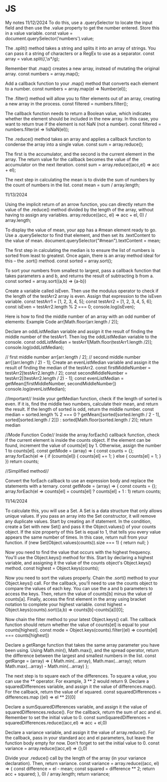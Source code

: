 # JS
My notes
11/12/2024
To do this, use a .querySelector to locate the input field and then use the .value property to get the number entered.
Store this in a value variable.
const value = document.querySelector('numbers').value; 

The .split() method takes a string and splits it into an array of strings. You can pass it a string of characters or a RegEx to use as a separator. 
const array = value.split(/,\s*/g); 

Remember that .map() creates a new array, instead of mutating the original array.
const numbers = array.map();

Add a callback function to your .map() method that converts each element to a number.
const numbers = array.map(el => Number(el));

The .filter() method will allow you to filter elements out of an array, creating a new array in the process.
const filtered = numbers.filter();

The callback function needs to return a Boolean value, which indicates whether the element should be included in the new array. In this case, you want to return true if the element is not NaN (not a number).
const filtered = numbers.filter(el => 
!isNaN(el));

The .reduce() method takes an array and applies a callback function to condense the array into a single value.
const sum = array.reduce();

The first is the accumulator, and the second is the current element in the array. The return value for the callback becomes the value of the accumulator on the next iteration.
const sum = array.reduce((acc,el) => acc + el);

The next step in calculating the mean is to divide the sum of numbers by the count of numbers in the list.
const mean = sum / array.length;

11/13/2024

Using the implicit return of an arrow function, you can directly return the value of the .reduce() method divided by the length of the array, without having to assign any variables.
array.reduce((acc, el) => acc + el, 0) / array.length; 

To display the value of mean, your app has a #mean element ready to go.
Use a .querySelector to find that element, and then set its .textContent to the value of mean.
document.querySelector("#mean").textContent = mean;

The first step in calculating the median is to ensure the list of numbers is sorted from least to greatest. Once again, there is an array method ideal for this – the .sort() method.
const sorted = array.sort();

To sort your numbers from smallest to largest, pass a callback function that takes parameters a and b, and returns the result of subtracting b from a.
const sorted = array.sort((a,b) => {a-b})

Create a variable called isEven. Then use the modulus operator to check if the length of the testArr2 array is even. Assign that expression to the isEven variable.
const testArr1 = [1, 2, 3, 4, 5];
const testArr2 = [1, 2, 3, 4, 5, 6];
const isEven = testArr2.length % 2 === 0;
console.log(isEven);

Here is how to find the middle number of an array with an odd number of elements:
Example Code
arr[Math.floor(arr.length / 2)];

Declare an oddListMedian variable and assign it the result of finding the middle number of the testArr1. Then log the oddListMedian variable to the console.
const oddListMedian = testArr1[Math.floor(testArr1.length /2)];
console.log(oddListMedian);

// first middle number
arr[arr.length / 2];
// second middle number
arr[(arr.length / 2) - 1];
Create an evenListMedian variable and assign it the result of finding the median of the testArr2.
const firstMiddleNumber = testArr2[testArr2.length / 2];
const secondMiddleNumber = testArr2[(testArr2.length / 2) - 1];
const evenListMedian = getMean([firstMiddleNumber, secondMiddleNumber])
console.log(evenListMedian);

//Important//
Inside your getMedian function, check if the length of sorted is even. If it is, find the middle two numbers, calculate their mean, and return the result. If the length of sorted is odd, return the middle number.
   const median = 
   sorted.length % 2 === 0 ? getMean([sorted[sorted.length / 2 - 1], sorted[sorted.length / 2]]) : sorted[Math.floor(sorted.length / 2)];
   return median

//Mode Function Code//
Inside the array.forEach() callback function, check if the current element is inside the counts object. If the element can be found, increment the value of counts[el] by 1. Otherwise, assign the number 1 to counts[el].
const getMode = (array) => {
  const counts = {};
  array.forEach(el => {
if (counts[el]) {
  counts[el] += 1;
} else {
  counts[el] = 1;
}
  })
  return counts;

//Simplified method//

Convert the forEach callback to use an expression body and replace the statements with a ternary.
const getMode = (array) => {
  const counts = {};
array.forEach(el => counts[el] = counts[el] ? counts[el] + 1 : 1)
  return counts;

11/14/2024

To calculate this, you will use a Set. A Set is a data structure that only allows unique values. If you pass an array into the Set constructor, it will remove any duplicate values.
Start by creating an if statement. In the condition, create a Set with new Set() and pass it the Object.values() of your counts object. If the size property of this Set is equal to 1, that tells you every value appears the same number of times. In this case, return null from your function.
if (new Set(Object.values(counts)).size === 1) {
    return null;
  }

Now you need to find the value that occurs with the highest frequency. You'll use the Object.keys() method for this.
Start by declaring a highest variable, and assigning it the value of the counts object's Object.keys() method.
const highest = Object.keys(counts);

Now you need to sort the values properly. Chain the .sort() method to your Object.keys() call.
For the callback, you'll need to use the counts object to compare the values of each key. You can use the a and b parameters to access the keys. Then, return the value of counts[b] minus the value of counts[a].
Finally, access the first element in the array using bracket notation to complete your highest variable.
const highest = Object.keys(counts).sort((a,b) => counts[b]-counts[a])[0];

Now chain the filter method to your latest Object.keys() call. The callback function should return whether the value of counts[el] is equal to your counts[highest].
const mode = Object.keys(counts).filter((el) => counts[el] === counts[highest])

Declare a getRange function that takes the same array parameter you have been using. Using Math.min(), Math.max(), and the spread operator, return the difference between the largest and smallest numbers in the list.
const getRange = (array) => {
  Math.min(...array), Math.max(...array);
  return Math.max(...array) - Math.min(...array)
};

The next step is to square each of the differences. To square a value, you can use the ** operator. For example, 3 ** 2 would return 9.
Declare a squaredDifferences variable, and assign it the value of differences.map(). For the callback, return the value of el squared.
const squaredDifferences = differences.map ((el) => el ** 2)[0]

Declare a sumSquaredDifferences variable, and assign it the value of squaredDifferences.reduce(). For the callback, return the sum of acc and el. Remember to set the initial value to 0.
const sumSquaredDifferences = squaredDifferences.reduce((acc,el) => acc + el,0)

Declare a variance variable, and assign it the value of array.reduce(). For the callback, pass in your standard acc and el parameters, but leave the function body empty for now. Don't forget to set the initial value to 0.
const variance = array.reduce((acc,el) => {},0)

Divide your .reduce() call by the length of the array (in your variance declaration). Then, return variance.
const variance = array.reduce((acc, el) => {
const difference = el - mean;
const squared = difference ** 2;
return acc + squared;
}, 0) / array.length;
return variance;



